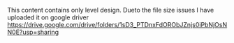 This content contains only level design.
Dueto the file size issues I have uploaded it on google driver
https://drive.google.com/drive/folders/1sD3_PTDnxFdORObJZnjs0iPbNjOsNN0E?usp=sharing
